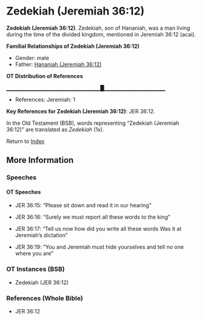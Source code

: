# Zedekiah (Jeremiah 36:12)
**Zedekiah (Jeremiah 36:12)**. 
Zedekiah, son of Hananiah, was a man living during the time of the divided kingdom, mentioned in Jeremiah 36:12 (acai). 




**Familial Relationships of Zedekiah (Jeremiah 36:12)**


* Gender: male
* Father: [Hananiah (Jeremiah 36:12)](Hananiah.13.md)


**OT Distribution of References**

▁▁▁▁▁▁▁▁▁▁▁▁▁▁▁▁▁▁▁▁▁▁▁█▁▁▁▁▁▁▁▁▁▁▁▁▁▁▁
* References: Jeremiah: 1



**Key References for Zedekiah (Jeremiah 36:12)**: 
JER 36:12. 


In the Old Testament (BSB), words representing “Zedekiah (Jeremiah 36:12)” are translated as 
*Zedekiah* (1x). 




Return to [Index](00-Index.md)

## More Information

### Speeches

#### OT Speeches

* JER 36:15: “Please sit down and read it in our hearing”

* JER 36:16: “Surely we must report all these words to the king”

* JER 36:17: “Tell us now how did you write all these words Was it at Jeremiah’s dictation”

* JER 36:19: “You and Jeremiah must hide yourselves and tell no one where you are”

### OT Instances (BSB)

* Zedekiah (JER 36:12)



### References (Whole Bible)

* JER 36:12



